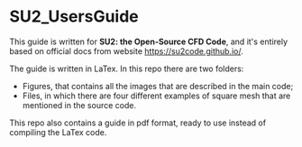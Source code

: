 # SU2_UsersGuide

This guide is written for **SU2: the Open-Source CFD Code**, and it's entirely based on official docs from website https://su2code.github.io/.

The guide is written in LaTex. In this repo there are two folders: 
- Figures, that contains all the images that are described in the main code;
- Files, in which there are four different examples of square mesh that are mentioned in the source code.

This repo also contains a guide in pdf format, ready to use instead of compiling the LaTex code.
